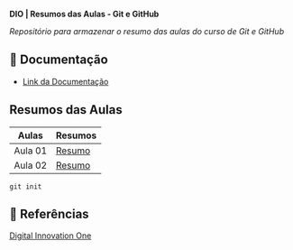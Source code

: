 **DIO | Resumos das Aulas - Git e GitHub**

*Repositório para armazenar o resumo das aulas do curso de Git e GitHub*

## 📙 Documentação

- [Link da Documentação]()

## Resumos das Aulas

| Aulas | Resumos |
|-------|---------|
| Aula 01 | [Resumo]() |
| Aula 02 | [Resumo]()

```
git init
```
## 🔎 Referências
[Digital Innovation One]()

